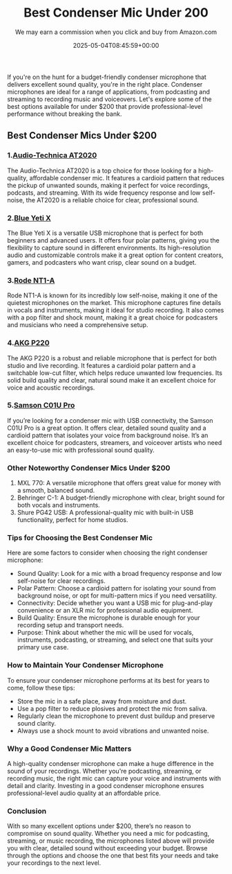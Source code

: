 ﻿---
author: We may earn a commission when you click and buy from Amazon.com
layout: post
title: Best Condenser Mic Under 200
date: '2025-05-04T08:45:59+00:00'
categories:
- Guide
tags: []
slug: /best-condenser-mic-under-200/
lastmod: 2025-05-07T12:21:23+03:00
---

If you're on the hunt for a budget-friendly condenser microphone that delivers excellent sound quality, you're in the right place. Condenser microphones are ideal for a range of applications, from podcasting and streaming to recording music and voiceovers. Let's explore some of the best options available for under $200 that provide professional-level performance without breaking the bank.
## Best Condenser Mics Under $200
### 1.[Audio-Technica AT2020](https://www.amazon.com/dp/B001QK4IH4?tag=p-policy-20)
The Audio-Technica AT2020 is a top choice for those looking for a high-quality, affordable condenser mic. It features a cardioid pattern that reduces the pickup of unwanted sounds, making it perfect for voice recordings, podcasts, and streaming. With its wide frequency response and low self-noise, the AT2020 is a reliable choice for clear, professional sound.
### 2.[Blue Yeti X](https://www.amazon.com/dp/B07RQTQFJ2?tag=p-policy-20)
The Blue Yeti X is a versatile USB microphone that is perfect for both beginners and advanced users. It offers four polar patterns, giving you the flexibility to capture sound in different environments. Its high-resolution audio and customizable controls make it a great option for content creators, gamers, and podcasters who want crisp, clear sound on a budget.
### 3.[Rode NT1-A](https://www.amazon.com/dp/B008RXYOKY?tag=p-policy-20)
Rode NT1-A is known for its incredibly low self-noise, making it one of the quietest microphones on the market. This microphone captures fine details in vocals and instruments, making it ideal for studio recording. It also comes with a pop filter and shock mount, making it a great choice for podcasters and musicians who need a comprehensive setup.
### 4.[AKG P220](https://www.amazon.com/dp/B00GSN1O1Y?tag=p-policy-20)
The AKG P220 is a robust and reliable microphone that is perfect for both studio and live recording. It features a cardioid polar pattern and a switchable low-cut filter, which helps reduce unwanted low frequencies. Its solid build quality and clear, natural sound make it an excellent choice for voice and acoustic recordings.
### 5.[Samson C01U Pro](https://www.amazon.com/dp/B0089PHTA0?tag=p-policy-20)
If you’re looking for a condenser mic with USB connectivity, the Samson C01U Pro is a great option. It offers clear, detailed sound quality and a cardioid pattern that isolates your voice from background noise. It’s an excellent choice for podcasters, streamers, and voiceover artists who need an easy-to-use mic with professional sound quality.
### Other Noteworthy Condenser Mics Under $200
1. MXL 770: A versatile microphone that offers great value for money with a smooth, balanced sound.
2. Behringer C-1: A budget-friendly microphone with clear, bright sound for both vocals and instruments.
3. Shure PG42 USB: A professional-quality mic with built-in USB functionality, perfect for home studios.
### Tips for Choosing the Best Condenser Mic
Here are some factors to consider when choosing the right condenser microphone:
- Sound Quality: Look for a mic with a broad frequency response and low self-noise for clear recordings.
- Polar Pattern: Choose a cardioid pattern for isolating your sound from background noise, or opt for multi-pattern mics if you need versatility.
- Connectivity: Decide whether you want a USB mic for plug-and-play convenience or an XLR mic for professional audio equipment.
- Build Quality: Ensure the microphone is durable enough for your recording setup and transport needs.
- Purpose: Think about whether the mic will be used for vocals, instruments, podcasting, or streaming, and select one that suits your primary use case.
### How to Maintain Your Condenser Microphone
To ensure your condenser microphone performs at its best for years to come, follow these tips:
- Store the mic in a safe place, away from moisture and dust.
- Use a pop filter to reduce plosives and protect the mic from saliva.
- Regularly clean the microphone to prevent dust buildup and preserve sound clarity.
- Always use a shock mount to avoid vibrations and unwanted noise.
### Why a Good Condenser Mic Matters
A high-quality condenser microphone can make a huge difference in the sound of your recordings. Whether you're podcasting, streaming, or recording music, the right mic can capture your voice and instruments with detail and clarity. Investing in a good condenser microphone ensures professional-level audio quality at an affordable price.
### Conclusion
With so many excellent options under $200, there’s no reason to compromise on sound quality. Whether you need a mic for podcasting, streaming, or music recording, the microphones listed above will provide you with clear, detailed sound without exceeding your budget. Browse through the options and choose the one that best fits your needs and take your recordings to the next level.